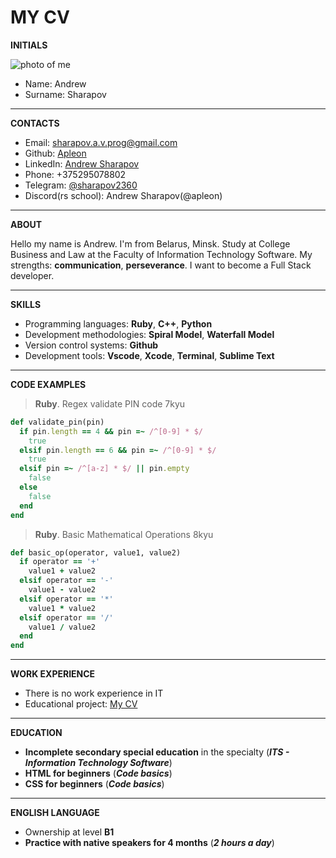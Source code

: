 # MY CV
**INITIALS**

![photo of me](https://i.postimg.cc/nhQhrrtC/IMG-1996.jpg)
* Name: Andrew
* Surname: Sharapov
***
**CONTACTS**

* Email: <sharapov.a.v.prog@gmail.com>
* Github: [Apleon](https://github.com/Apleon)
* LinkedIn: [Andrew Sharapov](https://www.linkedin.com/in/andrew-sharapov-a05aa3225)
* Phone: +375295078802
* Telegram: [@sharapov2360](https://t.me/sharapov2360)
* Discord(rs school): Andrew Sharapov(@apleon)
***
**ABOUT**

Hello my name is Andrew. I'm from Belarus, Minsk. Study at College Business and Law at the Faculty of Information Technology Software. My strengths: **communication**, **perseverance**. I want to become a Full Stack developer.
***
**SKILLS**

* Programming languages: **Ruby**, **C++**, **Python**
* Development methodologies: **Spiral Model**, **Waterfall Model**
* Version control systems: **Github**
* Development tools: **Vscode**, **Xcode**, **Terminal**, **Sublime Text**
***
**CODE EXAMPLES**

>**Ruby**. Regex validate PIN code 7kyu

```ruby
def validate_pin(pin)
  if pin.length == 4 && pin =~ /^[0-9] * $/
    true
  elsif pin.length == 6 && pin =~ /^[0-9] * $/
    true
  elsif pin =~ /^[a-z] * $/ || pin.empty
    false
  else 
    false
  end
end
```

>**Ruby**. Basic Mathematical Operations 8kyu

```ruby
def basic_op(operator, value1, value2)
  if operator == '+'
    value1 + value2
  elsif operator == '-'
    value1 - value2
  elsif operator == '*'
    value1 * value2
  elsif operator == '/'
    value1 / value2
  end
end
```
***
**WORK EXPERIENCE**

* There is no work experience in IT
* Educational project: [My CV](https://github.com/Apleon/rsschool-cv/blob/gh-pages/cv.md)

***
**EDUCATION**

* **Incomplete secondary special education** in the specialty (***ITS - Information Technology Software***)
* **HTML for beginners** (***Code basics***)
* **CSS for beginners** (***Code basics***)
***
**ENGLISH LANGUAGE**

* Ownership at level **B1**
* **Practice with native speakers for 4 months** (***2 hours a day***)
